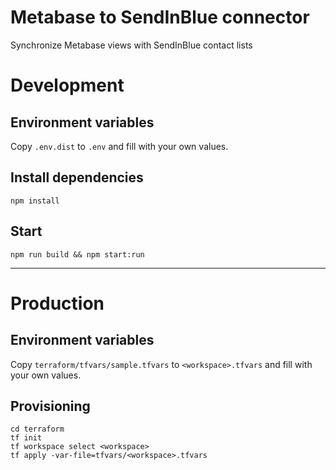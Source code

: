 # Metabase to SendInBlue connector

Synchronize Metabase views with SendInBlue contact lists

# Development

## Environment variables

Copy `.env.dist` to `.env` and fill with your own values.

## Install dependencies

```shell
npm install
```

## Start

```shell
npm run build && npm start:run
```

---

# Production

## Environment variables

Copy `terraform/tfvars/sample.tfvars` to `<workspace>.tfvars` and fill with your own values.

## Provisioning

```shell
cd terraform
tf init
tf workspace select <workspace>
tf apply -var-file=tfvars/<workspace>.tfvars
```

